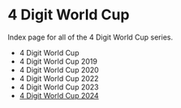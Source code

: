 # 4 Digit World Cup

Index page for all of the 4 Digit World Cup series.

- 4 Digit World Cup
- 4 Digit World Cup 2019
- 4 Digit World Cup 2020
- 4 Digit World Cup 2022
- 4 Digit World Cup 2023
- [4 Digit World Cup 2024](2024)
